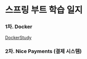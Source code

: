 # 스프링 부트 학습 일지

### 1차. Docker
[DockerStudy](/docker_study/docker_study.md)
### 2차. Nice Payments (결제 시스템)
